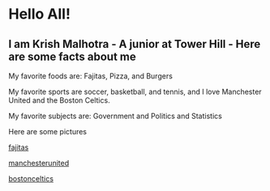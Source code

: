 # Hello All! 

## I am Krish Malhotra - A junior at Tower Hill - Here are some facts about me

My favorite foods are: Fajitas, Pizza, and Burgers

My favorite sports are soccer, basketball, and tennis, and I love Manchester United and the Boston Celtics.

My favorite subjects are: Government and Politics and Statistics

<p> Here are some pictures </p>

[fajitas](https://smartlittlecookie.net/wp-content/uploads/2019/07/Chicken-Fajitas-Smart-Little-Cookie-4.jpg)


[manchesterunited](https://img.bleacherreport.net/img/images/photos/003/841/456/hi-res-9dcb56bbf94ee836831d91a659b17909_crop_north.jpg?h=533&w=800&q=70&crop_x=center&crop_y=top)

[bostonceltics](https://fsb.zobj.net/crop.php?r=wOgD9EsoF5ZVuaYeRLahZCVfLOckttql2mpPedVAWMljuaB15YHM9rVvpETgsTnH_EsxaNDHXu5PSktZlFTe0sVsIoGCJN_UxUS-qLtukUT-s93dltLq9pY1EAQHu5j9elJeb-j9CZtsOaQxSHLDFJOpAWBy2CWh-tH0kg-fljIfdM2p_X6S9FxR1aE)
